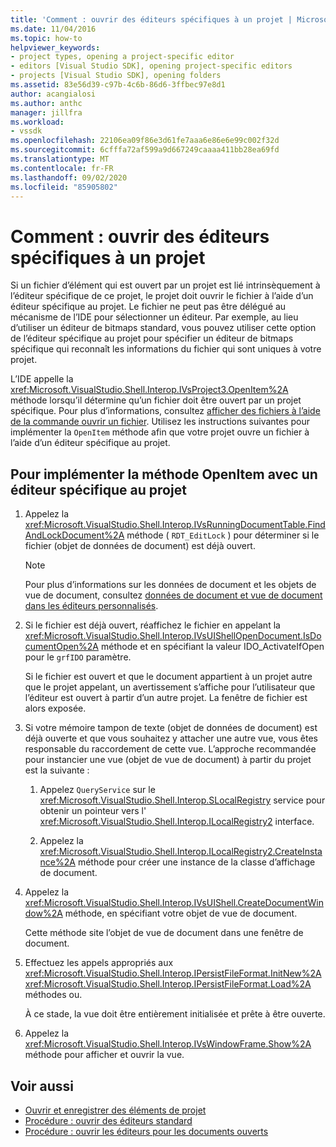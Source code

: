 ```yaml
---
title: 'Comment : ouvrir des éditeurs spécifiques à un projet | Microsoft Docs'
ms.date: 11/04/2016
ms.topic: how-to
helpviewer_keywords:
- project types, opening a project-specific editor
- editors [Visual Studio SDK], opening project-specific editors
- projects [Visual Studio SDK], opening folders
ms.assetid: 83e56d39-c97b-4c6b-86d6-3ffbec97e8d1
author: acangialosi
ms.author: anthc
manager: jillfra
ms.workload:
- vssdk
ms.openlocfilehash: 22106ea09f86e3d61fe7aaa6e86e6e99c002f32d
ms.sourcegitcommit: 6cfffa72af599a9d667249caaaa411bb28ea69fd
ms.translationtype: MT
ms.contentlocale: fr-FR
ms.lasthandoff: 09/02/2020
ms.locfileid: "85905802"
---
```

# <a name="how-to-open-project-specific-editors"></a>Comment : ouvrir des éditeurs spécifiques à un projet
Si un fichier d’élément qui est ouvert par un projet est lié intrinsèquement à l’éditeur spécifique de ce projet, le projet doit ouvrir le fichier à l’aide d’un éditeur spécifique au projet. Le fichier ne peut pas être délégué au mécanisme de l’IDE pour sélectionner un éditeur. Par exemple, au lieu d’utiliser un éditeur de bitmaps standard, vous pouvez utiliser cette option de l’éditeur spécifique au projet pour spécifier un éditeur de bitmaps spécifique qui reconnaît les informations du fichier qui sont uniques à votre projet.

 L’IDE appelle la <xref:Microsoft.VisualStudio.Shell.Interop.IVsProject3.OpenItem%2A> méthode lorsqu’il détermine qu’un fichier doit être ouvert par un projet spécifique. Pour plus d’informations, consultez [afficher des fichiers à l’aide de la commande ouvrir un fichier](../extensibility/internals/displaying-files-by-using-the-open-file-command.md). Utilisez les instructions suivantes pour implémenter la `OpenItem` méthode afin que votre projet ouvre un fichier à l’aide d’un éditeur spécifique au projet.

## <a name="to-implement-the-openitem-method-with-a-project-specific-editor"></a>Pour implémenter la méthode OpenItem avec un éditeur spécifique au projet

1. Appelez la <xref:Microsoft.VisualStudio.Shell.Interop.IVsRunningDocumentTable.FindAndLockDocument%2A> méthode ( `RDT_EditLock` ) pour déterminer si le fichier (objet de données de document) est déjà ouvert.

    > [!NOTE]
    > Pour plus d’informations sur les données de document et les objets de vue de document, consultez [données de document et vue de document dans les éditeurs personnalisés](../extensibility/document-data-and-document-view-in-custom-editors.md).

2. Si le fichier est déjà ouvert, réaffichez le fichier en appelant la <xref:Microsoft.VisualStudio.Shell.Interop.IVsUIShellOpenDocument.IsDocumentOpen%2A> méthode et en spécifiant la valeur IDO_ActivateIfOpen pour le `grfIDO` paramètre.

     Si le fichier est ouvert et que le document appartient à un projet autre que le projet appelant, un avertissement s’affiche pour l’utilisateur que l’éditeur est ouvert à partir d’un autre projet. La fenêtre de fichier est alors exposée.

3. Si votre mémoire tampon de texte (objet de données de document) est déjà ouverte et que vous souhaitez y attacher une autre vue, vous êtes responsable du raccordement de cette vue. L’approche recommandée pour instancier une vue (objet de vue de document) à partir du projet est la suivante :

    1. Appelez `QueryService` sur le <xref:Microsoft.VisualStudio.Shell.Interop.SLocalRegistry> service pour obtenir un pointeur vers l' <xref:Microsoft.VisualStudio.Shell.Interop.ILocalRegistry2> interface.

    2. Appelez la <xref:Microsoft.VisualStudio.Shell.Interop.ILocalRegistry2.CreateInstance%2A> méthode pour créer une instance de la classe d’affichage de document.

4. Appelez la <xref:Microsoft.VisualStudio.Shell.Interop.IVsUIShell.CreateDocumentWindow%2A> méthode, en spécifiant votre objet de vue de document.

     Cette méthode site l’objet de vue de document dans une fenêtre de document.

5. Effectuez les appels appropriés aux <xref:Microsoft.VisualStudio.Shell.Interop.IPersistFileFormat.InitNew%2A> <xref:Microsoft.VisualStudio.Shell.Interop.IPersistFileFormat.Load%2A> méthodes ou.

     À ce stade, la vue doit être entièrement initialisée et prête à être ouverte.

6. Appelez la <xref:Microsoft.VisualStudio.Shell.Interop.IVsWindowFrame.Show%2A> méthode pour afficher et ouvrir la vue.

## <a name="see-also"></a>Voir aussi
- [Ouvrir et enregistrer des éléments de projet](../extensibility/internals/opening-and-saving-project-items.md)
- [Procédure : ouvrir des éditeurs standard](../extensibility/how-to-open-standard-editors.md)
- [Procédure : ouvrir les éditeurs pour les documents ouverts](../extensibility/how-to-open-editors-for-open-documents.md)
